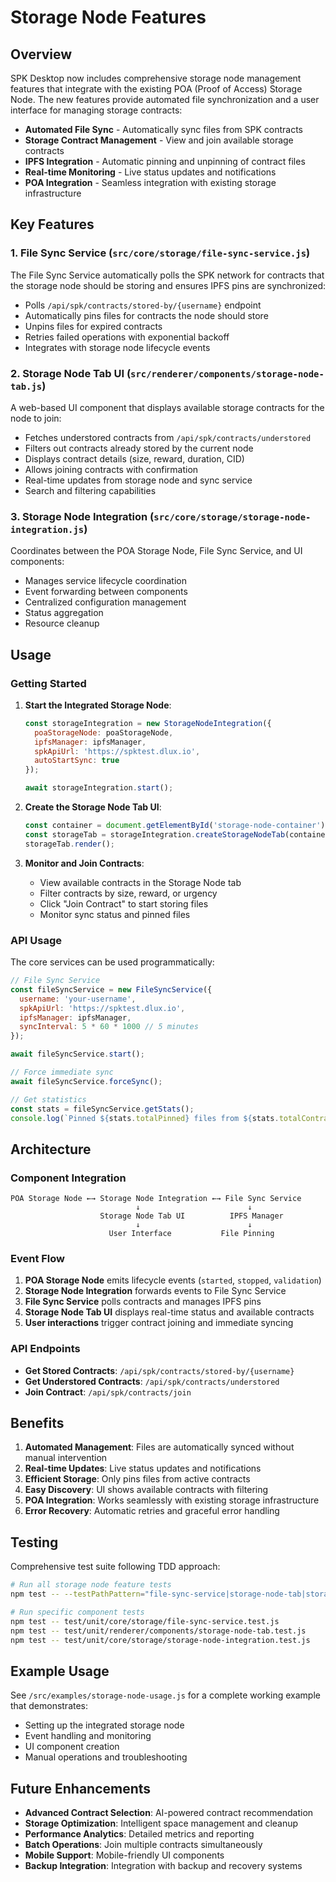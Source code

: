 # Storage Node Features

## Overview

SPK Desktop now includes comprehensive storage node management features that integrate with the existing POA (Proof of Access) Storage Node. The new features provide automated file synchronization and a user interface for managing storage contracts:

- **Automated File Sync** - Automatically sync files from SPK contracts
- **Storage Contract Management** - View and join available storage contracts
- **IPFS Integration** - Automatic pinning and unpinning of contract files
- **Real-time Monitoring** - Live status updates and notifications
- **POA Integration** - Seamless integration with existing storage infrastructure

## Key Features

### 1. File Sync Service (`src/core/storage/file-sync-service.js`)

The File Sync Service automatically polls the SPK network for contracts that the storage node should be storing and ensures IPFS pins are synchronized:

- Polls `/api/spk/contracts/stored-by/{username}` endpoint
- Automatically pins files for contracts the node should store
- Unpins files for expired contracts
- Retries failed operations with exponential backoff
- Integrates with storage node lifecycle events

### 2. Storage Node Tab UI (`src/renderer/components/storage-node-tab.js`)

A web-based UI component that displays available storage contracts for the node to join:

- Fetches understored contracts from `/api/spk/contracts/understored`
- Filters out contracts already stored by the current node
- Displays contract details (size, reward, duration, CID)
- Allows joining contracts with confirmation
- Real-time updates from storage node and sync service
- Search and filtering capabilities

### 3. Storage Node Integration (`src/core/storage/storage-node-integration.js`)

Coordinates between the POA Storage Node, File Sync Service, and UI components:

- Manages service lifecycle coordination
- Event forwarding between components
- Centralized configuration management
- Status aggregation
- Resource cleanup

## Usage

### Getting Started

1. **Start the Integrated Storage Node**:
   ```javascript
   const storageIntegration = new StorageNodeIntegration({
     poaStorageNode: poaStorageNode,
     ipfsManager: ipfsManager,
     spkApiUrl: 'https://spktest.dlux.io',
     autoStartSync: true
   });
   
   await storageIntegration.start();
   ```

2. **Create the Storage Node Tab UI**:
   ```javascript
   const container = document.getElementById('storage-node-container');
   const storageTab = storageIntegration.createStorageNodeTab(container);
   storageTab.render();
   ```

3. **Monitor and Join Contracts**:
   - View available contracts in the Storage Node tab
   - Filter contracts by size, reward, or urgency
   - Click "Join Contract" to start storing files
   - Monitor sync status and pinned files

### API Usage

The core services can be used programmatically:

```javascript
// File Sync Service
const fileSyncService = new FileSyncService({
  username: 'your-username',
  spkApiUrl: 'https://spktest.dlux.io',
  ipfsManager: ipfsManager,
  syncInterval: 5 * 60 * 1000 // 5 minutes
});

await fileSyncService.start();

// Force immediate sync
await fileSyncService.forceSync();

// Get statistics
const stats = fileSyncService.getStats();
console.log(`Pinned ${stats.totalPinned} files from ${stats.totalContracts} contracts`);
```

## Architecture

### Component Integration

```
POA Storage Node ←→ Storage Node Integration ←→ File Sync Service
                            ↓                        ↓
                    Storage Node Tab UI          IPFS Manager
                            ↓                        ↓
                      User Interface           File Pinning
```

### Event Flow

1. **POA Storage Node** emits lifecycle events (`started`, `stopped`, `validation`)
2. **Storage Node Integration** forwards events to File Sync Service
3. **File Sync Service** polls contracts and manages IPFS pins
4. **Storage Node Tab UI** displays real-time status and available contracts
5. **User interactions** trigger contract joining and immediate syncing

### API Endpoints

- **Get Stored Contracts**: `/api/spk/contracts/stored-by/{username}`
- **Get Understored Contracts**: `/api/spk/contracts/understored`
- **Join Contract**: `/api/spk/contracts/join`

## Benefits

1. **Automated Management**: Files are automatically synced without manual intervention
2. **Real-time Updates**: Live status updates and notifications
3. **Efficient Storage**: Only pins files from active contracts
4. **Easy Discovery**: UI shows available contracts with filtering
5. **POA Integration**: Works seamlessly with existing storage infrastructure
6. **Error Recovery**: Automatic retries and graceful error handling

## Testing

Comprehensive test suite following TDD approach:

```bash
# Run all storage node feature tests
npm test -- --testPathPattern="file-sync-service|storage-node-tab|storage-node-integration"

# Run specific component tests
npm test -- test/unit/core/storage/file-sync-service.test.js
npm test -- test/unit/renderer/components/storage-node-tab.test.js
npm test -- test/unit/core/storage/storage-node-integration.test.js
```

## Example Usage

See `/src/examples/storage-node-usage.js` for a complete working example that demonstrates:

- Setting up the integrated storage node
- Event handling and monitoring
- UI component creation
- Manual operations and troubleshooting

## Future Enhancements

- **Advanced Contract Selection**: AI-powered contract recommendation
- **Storage Optimization**: Intelligent space management and cleanup
- **Performance Analytics**: Detailed metrics and reporting
- **Batch Operations**: Join multiple contracts simultaneously
- **Mobile Support**: Mobile-friendly UI components
- **Backup Integration**: Integration with backup and recovery systems